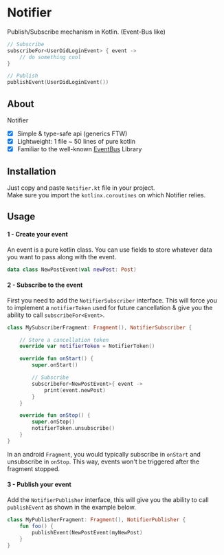 # Notifier
Publish/Subscribe mechanism in Kotlin. (Event-Bus like)

```kotlin
// Subscribe
subscribeFor<UserDidLoginEvent> { event ->
    // do something cool
}

// Publish
publishEvent(UserDidLoginEvent())
```

## About

Notifier
- [x] Simple & type-safe api (generics FTW)
- [x] Lightweight: 1 file ~ 50 lines of pure kotlin
- [x] Familiar to the well-known [EventBus](https://github.com/greenrobot/EventBus) Library

## Installation
Just copy and paste `Notifier.kt` file in your project.  
Make sure  you import the `kotlinx.coroutines` on which Notifier relies.

## Usage
#### 1 - Create your event
An event is a pure kotlin class. You can use fields to store whatever data you want to pass along with the event.
```kotlin
data class NewPostEvent(val newPost: Post)
```

#### 2 - Subscribe to the event

First you need to add the `NotifierSubscriber` interface.
This will force you to implement a `notifierToken` used for future cancellation & give you the ability to call `subscribeFor<Event>`.

```kotlin
class MySubscriberFragment: Fragment(), NotifierSubscriber {

    // Store a cancellation token
    override var notifierToken = NotifierToken()

    override fun onStart() {
        super.onStart()

        // Subscribe
        subscribeFor<NewPostEvent>{ event ->
            print(event.newPost)
        }
    }

    override fun onStop() {
        super.onStop()
        notifierToken.unsubscribe()
    }
}
```

In an android `Fragment`, you would typically subscribe in `onStart` and unsubscribe in `onStop`. This way, events won't be triggered after the fragment stopped.


#### 3 - Publish your event

Add the `NotifierPublisher` interface, this will give you the ability to call `publishEvent` as shown in the example below.

```kotlin
class MyPublisherFragment: Fragment(), NotifierPublisher {
    fun foo() {
        publishEvent(NewPostEvent(myNewPost)
    }
}
```
